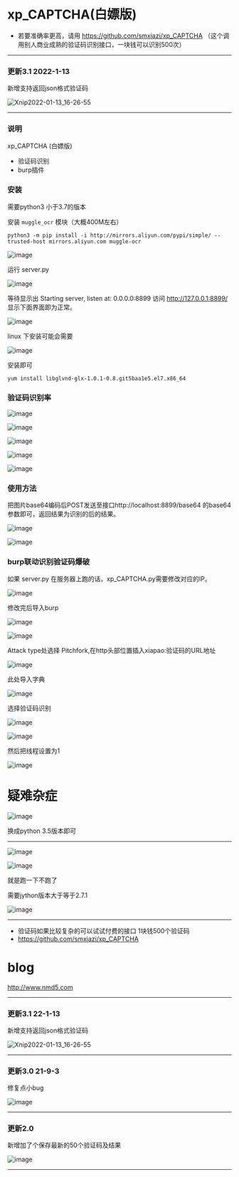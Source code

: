 # xp_CAPTCHA(白嫖版)

* 若要准确率更高，请用 https://github.com/smxiazi/xp_CAPTCHA （这个调用别人商业成熟的验证码识别接口，一块钱可以识别500次）

**********

### 更新3.1 2022-1-13

新增支持返回json格式验证码

![Xnip2022-01-13_16-26-55](https://user-images.githubusercontent.com/30351807/149293859-b4c51c30-7184-49dd-a37b-be6633738f45.jpg)


*********

### 说明
xp_CAPTCHA (白嫖版)
* 验证码识别
* burp插件

### 安装

需要python3 小于3.7的版本

安装 `muggle_ocr` 模块（大概400M左右）
```
python3 -m pip install -i http://mirrors.aliyun.com/pypi/simple/ --trusted-host mirrors.aliyun.com muggle-ocr
```

![image](https://user-images.githubusercontent.com/30351807/115872316-3f4b6780-a474-11eb-8f25-a2de13274510.png)



运行 server.py 


![image](https://user-images.githubusercontent.com/30351807/115872339-470b0c00-a474-11eb-8339-109b82f464eb.png)


等待显示出 Starting server, listen at: 0.0.0.0:8899 访问 http://127.0.0.1:8899/ 显示下面界面即为正常。



![image](https://user-images.githubusercontent.com/30351807/115872365-4ffbdd80-a474-11eb-8be6-cd4150242d66.png)


linux 下安装可能会需要


![image](https://user-images.githubusercontent.com/30351807/115872401-58ecaf00-a474-11eb-9a1a-e933173585a7.png)


安装即可
```
yum install libglvnd-glx-1.0.1-0.8.git5baa1e5.el7.x86_64
```


### 验证码识别率


![image](https://user-images.githubusercontent.com/30351807/115872436-61dd8080-a474-11eb-8971-02c7144ff91e.png)



![image](https://user-images.githubusercontent.com/30351807/115872450-673acb00-a474-11eb-8865-a12383727615.png)



![image](https://user-images.githubusercontent.com/30351807/115872463-6ace5200-a474-11eb-9a8e-a93de9ba0f47.png)



![image](https://user-images.githubusercontent.com/30351807/115872476-702b9c80-a474-11eb-9d48-cdf2e02348d0.png)



![image](https://user-images.githubusercontent.com/30351807/115872496-73bf2380-a474-11eb-9d92-147c69e28452.png)



### 使用方法

把图片base64编码后POST发送至接口http://localhost:8899/base64 的base64参数即可，返回结果为识别的后的结果。


![image](https://user-images.githubusercontent.com/30351807/115872517-791c6e00-a474-11eb-89ad-307efa56d7f1.png)



![image](https://user-images.githubusercontent.com/30351807/115872532-7d488b80-a474-11eb-9886-74519894d224.png)



### burp联动识别验证码爆破

如果 server.py 在服务器上跑的话，xp_CAPTCHA.py需要修改对应的IP。


![image](https://user-images.githubusercontent.com/30351807/115872564-85083000-a474-11eb-85b1-98523a93a60e.png)


修改完后导入burp


![image](https://user-images.githubusercontent.com/30351807/115872601-918c8880-a474-11eb-9b43-6aa958a12172.png)



![image](https://user-images.githubusercontent.com/30351807/115872621-994c2d00-a474-11eb-8072-bbe22b2c8033.png)


Attack type处选择 Pitchfork,在http头部位置插入xiapao:验证码的URL地址


![image](https://user-images.githubusercontent.com/30351807/115872650-a10bd180-a474-11eb-9a34-b30a974d145d.png)


此处导入字典


![image](https://user-images.githubusercontent.com/30351807/115872672-a79a4900-a474-11eb-818f-a3e0c47cfb21.png)


选择验证码识别


![image](https://user-images.githubusercontent.com/30351807/115872696-ad902a00-a474-11eb-814e-305faaa20756.png)



![image](https://user-images.githubusercontent.com/30351807/115872713-b1bc4780-a474-11eb-8e03-df7eab39885f.png)


然后把线程设置为1


![image](https://user-images.githubusercontent.com/30351807/115872728-b5e86500-a474-11eb-8d4f-32344006ee36.png)


# 疑难杂症

![image](https://user-images.githubusercontent.com/30351807/117260637-dc999900-ae81-11eb-8783-42775ade829f.png)

换成python 3.5版本即可

****

![image](https://user-images.githubusercontent.com/30351807/117260840-12d71880-ae82-11eb-8020-2e00027c52a4.png)


![image](https://user-images.githubusercontent.com/30351807/117260767-fd61ee80-ae81-11eb-95d7-462a1d4284c7.png)


就是跑一下不跑了

需要jython版本大于等于2.7.1

![image](https://user-images.githubusercontent.com/30351807/117260907-22566180-ae82-11eb-8d44-746ebe97ce54.png)

************

* 验证码如果比较复杂的可以试试付费的接口 1块钱500个验证码
* https://github.com/smxiazi/xp_CAPTCHA


# blog
http://www.nmd5.com

************

### 更新3.1 22-1-13

新增支持返回json格式验证码

![Xnip2022-01-13_16-26-55](https://user-images.githubusercontent.com/30351807/149293859-b4c51c30-7184-49dd-a37b-be6633738f45.jpg)


*********

### 更新3.0 21-9-3

修复点小bug

![image](https://user-images.githubusercontent.com/30351807/132017067-ece4c653-3226-4439-8a12-f40e1b444e1c.png)


*********

### 更新2.0

新增加了个保存最新的50个验证码及结果

![image](https://user-images.githubusercontent.com/30351807/117297112-66f4f380-aea8-11eb-8fe1-d06fb3105bbb.png)

*********


